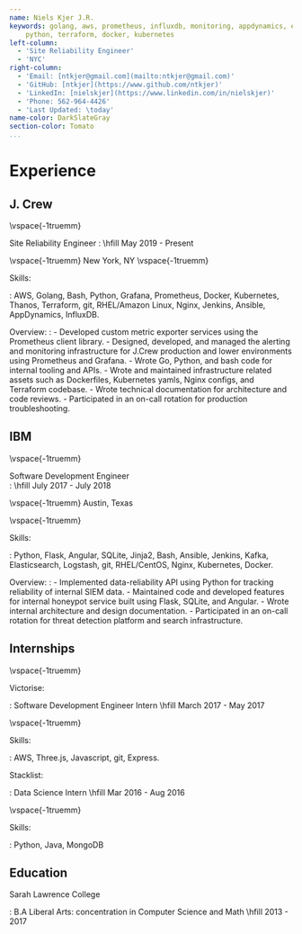 ```yaml
---
name: Niels Kjer J.R.
keywords: golang, aws, prometheus, influxdb, monitoring, appdynamics, eks
	python, terraform, docker, kubernetes
left-column:
  - 'Site Reliability Engineer'
  - 'NYC'
right-column:
  - 'Email: [ntkjer@gmail.com](mailto:ntkjer@gmail.com)'
  - 'GitHub: [ntkjer](https://www.github.com/ntkjer)'
  - 'LinkedIn: [nielskjer](https://www.linkedin.com/in/nielskjer)'
  - 'Phone: 562-964-4426'
  - 'Last Updated: \today'
name-color: DarkSlateGray
section-color: Tomato
...
```



# Experience

## J. Crew 

\vspace{-1truemm}

Site Reliability Engineer
: \hfill May 2019 - Present

\vspace{-1truemm}
New York, NY
\vspace{-1truemm}

Skills:

: AWS, Golang, Bash, Python, Grafana, Prometheus, Docker, Kubernetes, Thanos,
    Terraform, git, RHEL/Amazon Linux, Nginx, Jenkins, Ansible, AppDynamics, InfluxDB.

Overview:
:   - Developed custom metric exporter services using the Prometheus client library.
    - Designed, developed, and managed the alerting and monitoring infrastructure for J.Crew production and lower environments using Prometheus and Grafana.
    - Wrote Go, Python, and bash code for internal tooling and APIs.
    - Wrote and maintained infrastructure related assets such as Dockerfiles, Kubernetes yamls, Nginx configs, and Terraform codebase.
    - Wrote technical documentation for architecture and code reviews.
    - Participated in an on-call rotation for production troubleshooting.

## IBM

\vspace{-1truemm}

Software Development Engineer  
: \hfill July 2017 - July 2018

\vspace{-1truemm}
Austin, Texas

\vspace{-1truemm}

Skills:

: Python, Flask, Angular, SQLite, Jinja2, Bash, Ansible, Jenkins, Kafka, Elasticsearch, Logstash, git, RHEL/CentOS, Nginx, Kubernetes, Docker.

Overview:
:   - Implemented data-reliability API using Python for tracking reliability of internal SIEM data.
    - Maintained code and developed features for internal honeypot service built using Flask, SQLite, and Angular.
    - Wrote internal architecture and design documentation.
    - Participated in an on-call rotation for threat detection platform and search infrastructure.

## Internships

\vspace{-1truemm}

Victorise:

:   Software Development Engineer Intern \hfill March 2017 - May 2017 

\vspace{-1truemm}

Skills:

:   AWS, Three.js, Javascript, git, Express.


Stacklist:

:   Data Science Intern \hfill Mar 2016 - Aug 2016

\vspace{-1truemm}

Skills:

:   Python, Java, MongoDB 


## Education

Sarah Lawrence College

:  B.A Liberal Arts: concentration in Computer Science and Math \hfill 2013 - 2017
